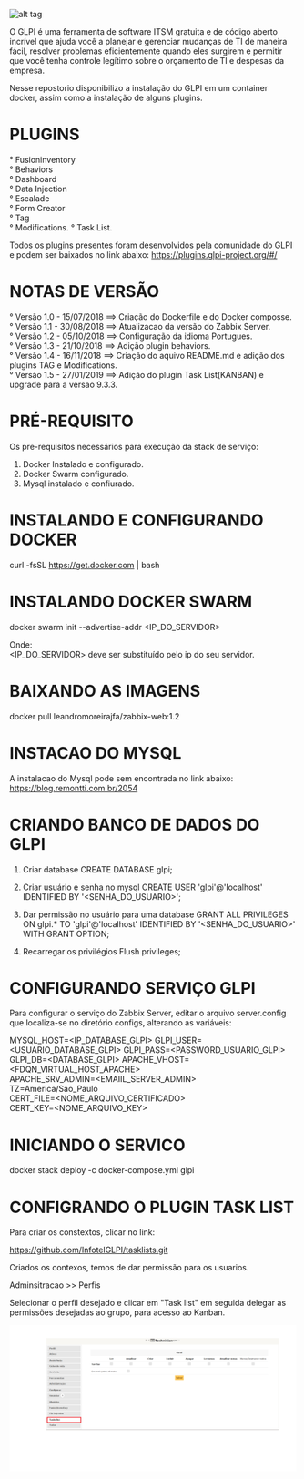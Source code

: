 ![alt tag](https://glpi-project.org/wp-content/uploads/2017/03/logo-glpi-bleu-1.png)

O GLPI é uma ferramenta de software ITSM gratuita e de código aberto incrível que ajuda você a planejar e gerenciar mudanças de TI de maneira fácil, resolver problemas eficientemente quando eles surgirem e permitir que você tenha controle legítimo sobre o orçamento de TI e despesas da empresa.

Nesse repostorio disponibilizo a instalação do GLPI em um container docker, assim como a instalação de alguns plugins.

# PLUGINS
 ° Fusioninventory\
 ° Behaviors\
 ° Dashboard\
 ° Data Injection\
 ° Escalade\
 ° Form Creator\
 ° Tag\
 ° Modifications.
 ° Task List.

Todos os plugins presentes foram desenvolvidos pela comunidade do GLPI e podem ser baixados no link abaixo:
  https://plugins.glpi-project.org/#/ 

# NOTAS DE VERSÃO
 ° Versão 1.0 - 15/07/2018 ==> Criação do Dockerfile e do Docker composse.\
 ° Versão 1.1 - 30/08/2018 ==> Atualizacao da versão do Zabbix Server.\
 ° Versão 1.2 - 05/10/2018 ==> Configuração da idioma Portugues.\
 ° Versão 1.3 - 21/10/2018 ==> Adição plugin behaviors.\
 ° Versão 1.4 - 16/11/2018 ==> Criação do aquivo README.md e adição dos plugins TAG e Modifications.\
 ° Versão 1.5 - 27/01/2019 ==> Adição do plugin Task List(KANBAN) e upgrade para a versao 9.3.3.

# PRÉ-REQUISITO
Os pre-requisitos necessários para execução da stack de serviço:
 1) Docker Instalado e configurado.
 2) Docker Swarm configurado.
 3) Mysql instalado e confiurado.

# INSTALANDO E CONFIGURANDO DOCKER
 curl -fsSL https://get.docker.com | bash

# INSTALANDO DOCKER SWARM
 docker swarm init --advertise-addr  <IP_DO_SERVIDOR>

 Onde:\
 <IP_DO_SERVIDOR> deve ser substituído pelo ip do seu servidor.

# BAIXANDO AS IMAGENS
 docker pull leandromoreirajfa/zabbix-web:1.2
                                                 
# INSTACAO DO MYSQL
  A instalacao do Mysql pode sem encontrada no link abaixo:
  https://blog.remontti.com.br/2054

# CRIANDO BANCO DE DADOS DO GLPI
  1) Criar database
     CREATE DATABASE glpi;
		
  2) Criar usuário e senha no mysql
     CREATE USER 'glpi'@'localhost' IDENTIFIED BY '<SENHA_DO_USUARIO>';
	
  3) Dar permissão no usuário para uma database
     GRANT ALL PRIVILEGES ON glpi.* TO 'glpi'@'localhost' IDENTIFIED BY '<SENHA_DO_USUARIO>' WITH GRANT OPTION;
	
  4) Recarregar os privilégios
     Flush privileges;

# CONFIGURANDO SERVIÇO GLPI
Para configurar o serviço do Zabbix Server, editar o arquivo server.config que localiza-se no diretório configs, alterando as variáveis:

MYSQL_HOST=<IP_DATABASE_GLPI>
GLPI_USER=<USUARIO_DATABASE_GLPI>
GLPI_PASS=<PASSWORD_USUARIO_GLPI>
GLPI_DB=<DATABASE_GLPI>
APACHE_VHOST=<FDQN_VIRTUAL_HOST_APACHE>\
APACHE_SRV_ADMIN=<EMAIIL_SERVER_ADMIN>\
TZ=America/Sao_Paulo\
CERT_FILE=<NOME_ARQUIVO_CERTIFICADO>\
CERT_KEY=<NOME_ARQUIVO_KEY>

# INICIANDO O SERVICO
 docker stack deploy -c docker-compose.yml glpi

# CONFIGRANDO O PLUGIN TASK LIST
Para criar os constextos, clicar no link:

https://github.com/InfotelGLPI/tasklists.git

Criados os contexos, temos de dar permissão para os usuarios.

Adminsitracao >> Perfis

Selecionar o perfil desejado e clicar em "Task list" em seguida delegar as permissões desejadas ao grupo, para acesso ao Kanban.  

![Plugin tasklists](https://github.com/leandromoreirati/glpi/blob/master/image/tasklist.png "Permissão Task List")
